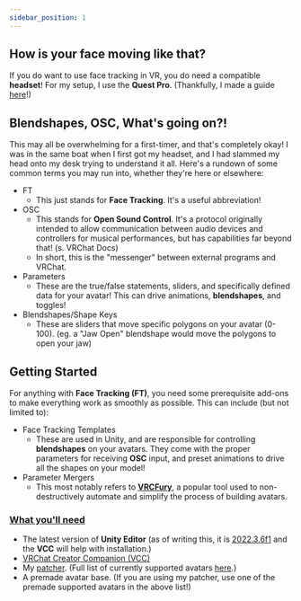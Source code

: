 ```yaml
---
sidebar_position: 1
---
```


## How is your face moving like that?

If you do want to use face tracking in VR, you do need a compatible **headset**! For my setup, I use the **Quest Pro**. (Thankfully, I made a guide [here](https://hantnor.github.io/HanDocs/docs/Face%20Tracking/Beginner/Quest%20Pro%20Setup)!)

## Blendshapes, OSC, What's going on?!

This may all be overwhelming for a first-timer, and that's completely okay! I was in the same boat when I first got my headset, and I had slammed my head onto my desk trying to understand it all. Here's a rundown of some common terms you may run into, whether they're here or elsewhere:

- FT
  - This just stands for **Face Tracking**. It's a useful abbreviation!
- OSC
  - This stands for **Open Sound Control**. It's a protocol originally intended to allow communication between audio devices and controllers for musical performances, but has capabilities far beyond that! (s. VRChat Docs)
  - In short, this is the "messenger" between external programs and VRChat.
- Parameters
  - These are the true/false statements, sliders, and specifically defined data for your avatar! This can drive animations, **blendshapes**, and toggles!
- Blendshapes/Shape Keys
  - These are sliders that move specific polygons on your avatar (0-100). (eg. a "Jaw Open" blendshape would move the polygons to open your jaw)

## Getting Started

For anything with **Face Tracking (FT)**, you need some prerequisite add-ons to make everything work as smoothly as possible. This can include (but not limited to):

- Face Tracking Templates
  - These are used in Unity, and are responsible for controlling **blendshapes** on your avatars. They come with the proper parameters for receiving **OSC** input, and preset animations to drive all the shapes on your model!
- Parameter Mergers
  - This most notably refers to [**VRCFury**](https://vrcfury.com), a popular tool used to non-destructively automate and simplify the process of building avatars. 

### <u>What you'll need</u>

- The latest version of **Unity Editor** (as of writing this, it is [2022.3.6f1](https://unity.com/releases/editor/whats-new/2022.3.6) and the **VCC** will help with installation.)
- [VRChat Creator Companion (VCC)](https://vrchat.com/download/vcc)
- My [patcher](https://github.com/hantnor/FTPatcher). (Full list of currently supported avatars [here](https://hantnor.gumroad.com).)
- A premade avatar base. (If you are using my patcher, use one of the premade supported avatars in the above list!)
